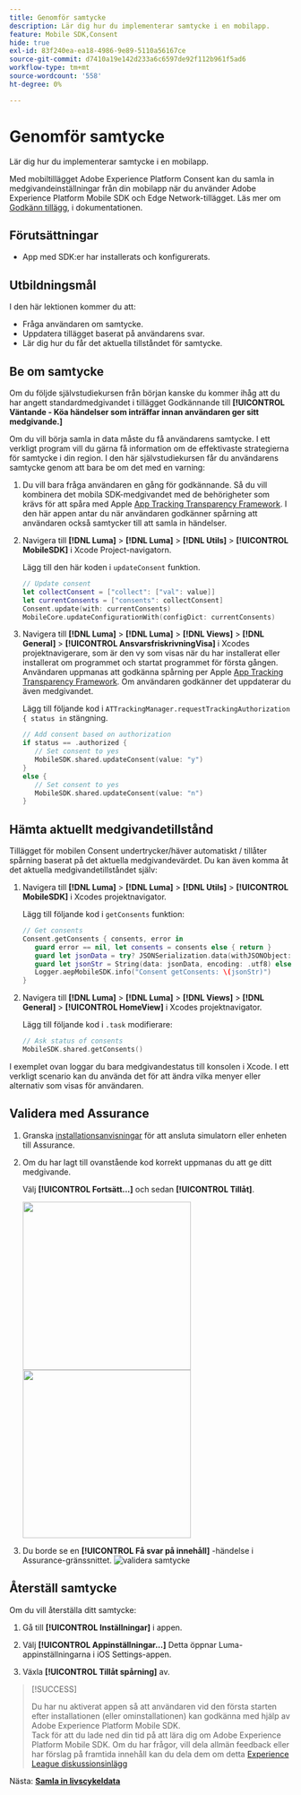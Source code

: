 ```yaml
---
title: Genomför samtycke
description: Lär dig hur du implementerar samtycke i en mobilapp.
feature: Mobile SDK,Consent
hide: true
exl-id: 83f240ea-ea18-4986-9e89-5110a56167ce
source-git-commit: d7410a19e142d233a6c6597de92f112b961f5ad6
workflow-type: tm+mt
source-wordcount: '558'
ht-degree: 0%

---
```


# Genomför samtycke

Lär dig hur du implementerar samtycke i en mobilapp.

Med mobiltillägget Adobe Experience Platform Consent kan du samla in medgivandeinställningar från din mobilapp när du använder Adobe Experience Platform Mobile SDK och Edge Network-tillägget. Läs mer om [Godkänn tillägg](https://developer.adobe.com/client-sdks/documentation/consent-for-edge-network/), i dokumentationen.

## Förutsättningar

* App med SDK:er har installerats och konfigurerats.

## Utbildningsmål

I den här lektionen kommer du att:

* Fråga användaren om samtycke.
* Uppdatera tillägget baserat på användarens svar.
* Lär dig hur du får det aktuella tillståndet för samtycke.

## Be om samtycke

Om du följde självstudiekursen från början kanske du kommer ihåg att du har angett standardmedgivandet i tillägget Godkännande till **[!UICONTROL Väntande - Köa händelser som inträffar innan användaren ger sitt medgivande.]**

Om du vill börja samla in data måste du få användarens samtycke. I ett verkligt program vill du gärna få information om de effektivaste strategierna för samtycke i din region. I den här självstudiekursen får du användarens samtycke genom att bara be om det med en varning:

1. Du vill bara fråga användaren en gång för godkännande. Så du vill kombinera det mobila SDK-medgivandet med de behörigheter som krävs för att spåra med Apple [App Tracking Transparency Framework](https://developer.apple.com/documentation/apptrackingtransparency). I den här appen antar du när användaren godkänner spårning att användaren också samtycker till att samla in händelser.

1. Navigera till **[!DNL Luma]** > **[!DNL Luma]** > **[!DNL Utils]** > **[!UICONTROL MobileSDK]** i Xcode Project-navigatorn.

   Lägg till den här koden i `updateConsent` funktion.

   ```swift
   // Update consent
   let collectConsent = ["collect": ["val": value]]
   let currentConsents = ["consents": collectConsent]
   Consent.update(with: currentConsents)
   MobileCore.updateConfigurationWith(configDict: currentConsents)
   ```

1. Navigera till **[!DNL Luma]** > **[!DNL Luma]** > **[!DNL Views]** > **[!DNL General]** > **[!UICONTROL AnsvarsfriskrivningVisa]** i Xcodes projektnavigerare, som är den vy som visas när du har installerat eller installerat om programmet och startat programmet för första gången. Användaren uppmanas att godkänna spårning per Apple [App Tracking Transparency Framework](https://developer.apple.com/documentation/apptrackingtransparency). Om användaren godkänner det uppdaterar du även medgivandet.

   Lägg till följande kod i `ATTrackingManager.requestTrackingAuthorization { status in` stängning.

   ```swift
   // Add consent based on authorization
   if status == .authorized {
      // Set consent to yes
      MobileSDK.shared.updateConsent(value: "y")
   }
   else {
      // Set consent to yes
      MobileSDK.shared.updateConsent(value: "n")
   }
   ```

## Hämta aktuellt medgivandetillstånd

Tillägget för mobilen Consent undertrycker/häver automatiskt / tillåter spårning baserat på det aktuella medgivandevärdet. Du kan även komma åt det aktuella medgivandetillståndet själv:

1. Navigera till **[!DNL Luma]** > **[!DNL Luma]** > **[!DNL Utils]** > **[!UICONTROL MobileSDK]** i Xcodes projektnavigator.

   Lägg till följande kod i `getConsents` funktion:

   ```swift
   // Get consents
   Consent.getConsents { consents, error in
      guard error == nil, let consents = consents else { return }
      guard let jsonData = try? JSONSerialization.data(withJSONObject: consents, options: .prettyPrinted) else { return }
      guard let jsonStr = String(data: jsonData, encoding: .utf8) else { return }
      Logger.aepMobileSDK.info("Consent getConsents: \(jsonStr)")
   }
   ```

2. Navigera till **[!DNL Luma]** > **[!DNL Luma]** > **[!DNL Views]** > **[!DNL General]** > **[!UICONTROL HomeView]** i Xcodes projektnavigator.

   Lägg till följande kod i `.task` modifierare:

   ```swift
   // Ask status of consents
   MobileSDK.shared.getConsents()   
   ```

I exemplet ovan loggar du bara medgivandestatus till konsolen i Xcode. I ett verkligt scenario kan du använda det för att ändra vilka menyer eller alternativ som visas för användaren.

## Validera med Assurance

1. Granska [installationsanvisningar](assurance.md#connecting-to-a-session) för att ansluta simulatorn eller enheten till Assurance.
1. Om du har lagt till ovanstående kod korrekt uppmanas du att ge ditt medgivande.

   Välj **[!UICONTROL Fortsätt...]** och sedan **[!UICONTROL Tillåt]**.

   <img src="./assets/consent-update-1.png" width="300" /> 
   <img src="./assets/consent-update-2.png" width="300" />

1. Du borde se en **[!UICONTROL Få svar på innehåll]** -händelse i Assurance-gränssnittet.
   ![validera samtycke](assets/consent-update.png)


## Återställ samtycke

Om du vill återställa ditt samtycke:

1. Gå till **[!UICONTROL Inställningar]** i appen.

1. Välj **[!UICONTROL Appinställningar...]** Detta öppnar Luma-appinställningarna i iOS Settings-appen.

1. Växla **[!UICONTROL Tillåt spårning]** av.



>[!SUCCESS]
>
>Du har nu aktiverat appen så att användaren vid den första starten efter installationen (eller ominstallationen) kan godkänna med hjälp av Adobe Experience Platform Mobile SDK.<br/>Tack för att du lade ned din tid på att lära dig om Adobe Experience Platform Mobile SDK. Om du har frågor, vill dela allmän feedback eller har förslag på framtida innehåll kan du dela dem om detta [Experience League diskussionsinlägg](https://experienceleaguecommunities.adobe.com/t5/adobe-experience-platform-launch/tutorial-discussion-implement-adobe-experience-cloud-in-mobile/td-p/443796)

Nästa: **[Samla in livscykeldata](lifecycle-data.md)**
